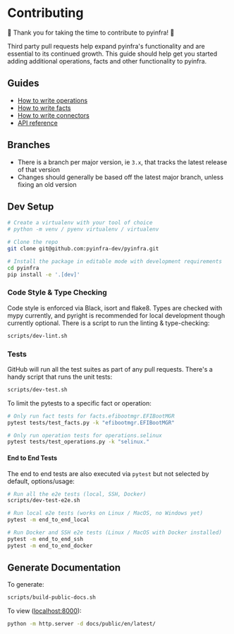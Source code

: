 # Contributing

🎉 Thank you for taking the time to contribute to pyinfra! 🎉

Third party pull requests help expand pyinfra's functionality and are essential to its continued growth. This guide should help get you started adding additional operations, facts and other functionality to pyinfra.

## Guides

+ [How to write operations](api/operations)
+ [How to write facts](api/facts)
+ [How to write connectors](api/connectors)
+ [API reference](api/reference)

## Branches

+ There is a branch per major version, ie `3.x`, that tracks the latest release of that version
+ Changes should generally be based off the latest major branch, unless fixing an old version

## Dev Setup

```sh
# Create a virtualenv with your tool of choice
# python -m venv / pyenv virtualenv / virtualenv

# Clone the repo
git clone git@github.com:pyinfra-dev/pyinfra.git

# Install the package in editable mode with development requirements
cd pyinfra
pip install -e '.[dev]'
```

### Code Style & Type Checking

Code style is enforced via Black, isort and flake8. Types are checked with mypy currently, and pyright is recommended for local development though currently optional. There is a script to run the linting & type-checking:

```sh
scripts/dev-lint.sh
```

### Tests

GitHub will run all the test suites as part of any pull requests. There's a handy script that runs the unit tests:

```sh
scripts/dev-test.sh
```

To limit the pytests to a specific fact or operation:

```sh
# Only run fact tests for facts.efibootmgr.EFIBootMGR
pytest tests/test_facts.py -k "efibootmgr.EFIBootMGR"

# Only run operation tests for operations.selinux
pytest tests/test_operations.py -k "selinux."
```

#### End to End Tests

The end to end tests are also executed via `pytest` but not selected by default, options/usage:

```sh
# Run all the e2e tests (local, SSH, Docker)
scripts/dev-test-e2e.sh

# Run local e2e tests (works on Linux / MacOS, no Windows yet)
pytest -m end_to_end_local

# Run Docker and SSH e2e tests (Linux / MacOS with Docker installed)
pytest -m end_to_end_ssh
pytest -m end_to_end_docker
```

## Generate Documentation

To generate:

```sh
scripts/build-public-docs.sh
```

To view ([localhost:8000](http://localhost:8000)):

```sh
python -m http.server -d docs/public/en/latest/
```

